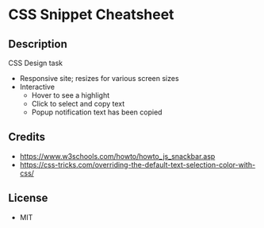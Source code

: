 # CSS Snippet Cheatsheet

## Description
CSS Design task
- Responsive site; resizes for various screen sizes
- Interactive
  - Hover to see a highlight
  - Click to select and copy text
  - Popup notification text has been copied

## Credits
- https://www.w3schools.com/howto/howto_js_snackbar.asp
- https://css-tricks.com/overriding-the-default-text-selection-color-with-css/ 

## License
- MIT
